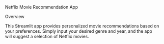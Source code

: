 Netflix Movie Recommendation App

Overview

This Streamlit app provides personalized movie recommendations based on your preferences. Simply input your desired genre and year, and the app will suggest a selection of Netflix movies.
